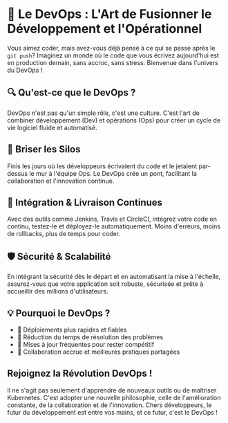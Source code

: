 # 🚀 **Le DevOps : L'Art de Fusionner le Développement et l'Opérationnel**
Vous aimez coder, mais avez-vous déjà pensé à ce qui se passe après le `git push`? Imaginez un monde où le code que vous écrivez aujourd'hui est en production demain, sans accroc, sans stress. Bienvenue dans l'univers du DevOps !

## 🔍 **Qu'est-ce que le DevOps ?**
DevOps n'est pas qu'un simple rôle, c'est une culture. C'est l'art de combiner développement (Dev) et opérations (Ops) pour créer un cycle de vie logiciel fluide et automatisé.

## 🌉 **Briser les Silos**
Finis les jours où les développeurs écrivaient du code et le jetaient par-dessus le mur à l'équipe Ops. Le DevOps crée un pont, facilitant la collaboration et l'innovation continue.

## 🔄 **Intégration & Livraison Continues**
Avec des outils comme Jenkins, Travis et CircleCI, intégrez votre code en continu, testez-le et déployez-le automatiquement. Moins d'erreurs, moins de rollbacks, plus de temps pour coder.

## 🛡 **Sécurité & Scalabilité**
En intégrant la sécurité dès le départ et en automatisant la mise à l'échelle, assurez-vous que votre application soit robuste, sécurisée et prête à accueillir des millions d'utilisateurs.

## 💡 **Pourquoi le DevOps ?**

- 🚀 Déploiements plus rapides et fiables
- 🔧 Réduction du temps de résolution des problèmes
- 🔄 Mises à jour fréquentes pour rester compétitif
- 🤝 Collaboration accrue et meilleures pratiques partagées

## **Rejoignez la Révolution DevOps !**
Il ne s'agit pas seulement d'apprendre de nouveaux outils ou de maîtriser Kubernetes. C'est adopter une nouvelle philosophie, celle de l'amélioration constante, de la collaboration et de l'innovation. Chers développeurs, le futur du développement est entre vos mains, et ce futur, c'est le DevOps !
